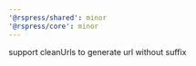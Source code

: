```yaml
---
'@rspress/shared': minor
'@rspress/core': minor
---
```


support cleanUrls to generate url without suffix

